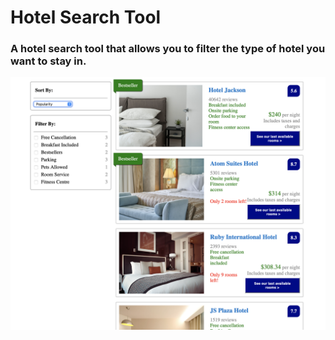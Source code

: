 <h1>Hotel Search Tool</h1>
<h3>A hotel search tool that allows you to filter the type of hotel you want to stay in.</h3> 
<img src=img/hotel-booking-app.png/>
